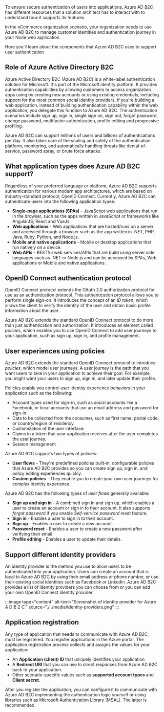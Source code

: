 To ensure secure authentication of users into applications, Azure AD B2C has different resources that a solution architect has to interact with to understand how it supports its features.

In the eCommerce organization scenario, your organization needs to use Azure AD B2C to manage customer identities and authentication journey in your Node web application.

Here you'll learn about the components that Azure AD B2C uses to support user authentication

## Role of Azure Active Directory B2C

Azure Active Directory B2C (Azure AD B2C) is a white-label authentication solution for Microsoft. It's part of the Microsoft identity platform. It provides authentication capabilities by allowing customers to access organization apps using by creating new accounts or using existing credentials, including support for the most common social identity providers. If you're building a web application, instead of building authentication capability within the web application, you delegate this function to Azure AD B2C. The authentication scenarios include sign up, sign in, single sign on, sign out, forgot password, change password, multifactor authentication, profile editing and progressive profiling.

Azure AD B2C can support millions of users and billions of authentications per day. It also takes care of the scaling and safety of the authentication platform, monitoring, and automatically handling threats like denial-of-service, password spray, or brute force attacks.  

## What application types does Azure AD B2C support?

Regardless of your preferred language or platform, Azure AD B2C supports authentication for various modern app architectures, which are based on industry-standard protocol, OpenID Connect. Currently, Azure AD B2C can authenticate users into the following application types:

* **Single-page applications (SPAs)** - JavaScript web applications that run in the browser, such as the apps written in JavaScript or frameworks like AngularJS, React and VueJs.
* **Web applications** - Web applications that are hosted/runs on a server and accessed through a browser such as the app written in .NET, PHP, Java, Ruby, Python, and Node.js.
* **Mobile and native applications** -  Mobile or desktop applications that run natively on a device.
* **Web APIs** - RESTful web services/APIs that are build using server side languages such as .NET or Node.js and can be accessed by SPAs, Web applications or Mobile and native applications.

## OpenID Connect authentication protocol

OpenID Connect protocol extends the OAuth 2.0 authorization protocol for use as an authentication protocol. This authentication protocol allows you to perform single sign-on. It introduces the concept of an *ID token*, which allows the client to verify the identity of the user and obtain basic profile information about the user.

Azure AD B2C extends the standard OpenID Connect protocol to do more than just authentication and authorization. It introduces an element called *policies*, which enables you to use OpenID Connect to add user journeys to your application, such as sign up, sign in, and profile management.

## User experiences using policies

Azure AD B2C extends the standard OpenID Connect protocol to introduce *policies*, which model user journeys. A user journey is the path that you want users to take in your application to achieve their goal. For example, you might want your users to sign up, sign in, and later update their profile.

Policies enable you control user identity experience behaviors in your application such as the following:

* Account types used for sign-in, such as social accounts like a Facebook, or local accounts that use an email address and password for sign-in
* Data to be collected from the consumer, such as first name, postal code, or country/region of residency.
* Customization of the user interface.
* Claims in a token that your application receives after the user completes the user journey.
* Session management

Azure AD B2C supports two types of policies:

* **User flows** - They're predefined policies built-in, configurable policies that Azure AD B2C provides so you can create sign up, sign in, and policy editing experiences quickly.
* **Custom policies** - They enable you to create your own user journeys for complex identity experience.

Azure AD B2C has the following types of *user flows* generally available:

* **Sign up and sign in** - A combined sign in and sign up, which enables a user to create an account or sign in to their account. It also supports *forgot password* if you enable *Self-service password reset* feature.
* **Sign in** - Enables a user to sign in to their account.
* **Sign up** - Enables a user to create a new account.
* **Password reset** - Enables a user to create a new password after verifying their email.
* **Profile editing** - Enables a user to update their details.

## Support different identity providers

An identity provider is the method you use to allow users to be authenticated into your application. Users can create an account that is local to Azure AD B2C by using their email address or phone number, or use their existing social identities such as Facebook or LinkedIn. Azure AD B2C provides a list of identity providers you can choose from or you can add your own OpenID Connect identity provider.

:::image type="content" alt-text="Screenshot of identity provider for Azure A D B 2 C." source="./../media/identity-providers.png" :::

## Application registration

Any type of application that needs to communicate with Azure AD B2C, must be registered. You register applications in the Azure portal. The application registration process collects and assigns the values for your application:

* An **Application (client) ID** that uniquely identifies your application.
* A **Redirect URI** that you can use to direct responses from Azure AD B2C back to your application.
* Other scenario-specific values such as **supported account types** and **Client secret**.

After you register the application, you can configure it to communicate with Azure AD B2C implementing the authentication logic yourself or using libraries such as Microsoft Authentication Library (MSAL). The latter is recommended.